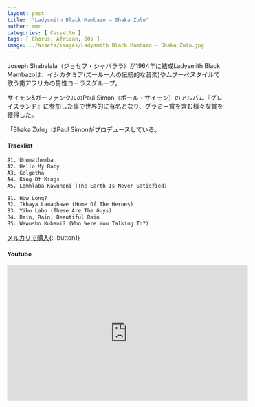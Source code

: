 ```yaml
---
layout: post
title:  "Ladysmith Black Mambazo – Shaka Zulu"
author: mmr
categories: [ Cassette ]
tags: [ Chorus, African, 80s ]
image: ../assets/images/Ladysmith Black Mambazo – Shaka Zulu.jpg
---
```


Joseph Shabalala（ジョセフ・シャバララ）が1964年に結成Ladysmith Black Mambazoは、イシカタミア(ズールー人の伝統的な音楽)やムブーベスタイルで歌う南アフリカの男性コーラスグループ。

サイモン&ガーファンクルのPaul Simon（ポール・サイモン）のアルバム『グレイスランド』に参加した事で世界的に有名となり、グラミー賞を含む様々な賞を獲得した。

「Shaka Zulu」はPaul Simonがプロデュースしている。

#### Tracklist
```md
A1. Unomathemba
A2. Hello My Baby
A3. Golgotha
A4. King Of Kings
A5. Lomhlaba Kawunoni (The Earth Is Never Satisfied)

B1. How Long?
B2. Ikhaya Lamaqhawe (Home Of The Heroes)
B3. Yibo Labo (These Are The Guys)
B4. Rain, Rain, Beautiful Rain
B5. Wawusho Kubani? (Who Were You Talking To?)
```

[メルカリで購入](https://jp.mercari.com/item/m24434663274?afid=6142608987){: .button1}

#### Youtube 
<iframe width="560" height="315" src="https://www.youtube.com/embed/X2xl2fsdyGM?si=RnaEIEA5rq0GPq-k" title="YouTube video player" frameborder="0" allow="accelerometer; autoplay; clipboard-write; encrypted-media; gyroscope; picture-in-picture; web-share" referrerpolicy="strict-origin-when-cross-origin" allowfullscreen></iframe>